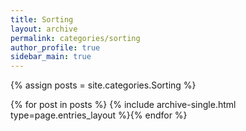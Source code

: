 ```yaml
---
title: Sorting
layout: archive
permalink: categories/sorting
author_profile: true
sidebar_main: true
---
```




{% assign posts = site.categories.Sorting %}

{% for post in posts %} {% include archive-single.html type=page.entries_layout %}{% endfor %}

